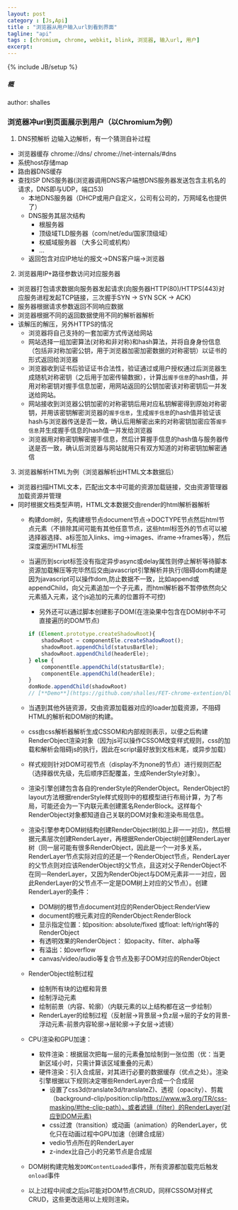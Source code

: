 ```yaml
---
layout: post
category : [Js,Api]
title : "浏览器从用户输入url到看到界面"
tagline: "api"
tags : [chromium, chrome, webkit, blink, 浏览器, 输入url, 用户]
excerpt: 
---
```

{% include JB/setup %}

##### 概
author: shalles

### 浏览器冲url到页面展示到用户（以Chromium为例）
1. DNS预解析
  边输入边解析，有一个猜测自补过程
  - 浏览器缓存 chrome://dns/   chrome://net-internals/#dns
  - 系统host存储map
  - 路由器DNS缓存
  - 查找ISP DNS服务器(浏览器调用DNS客户端想DNS服务器发送包含主机名的请求，DNS即与UDP，端口53)
    + 本地DNS服务器（DHCP或用户自定义，公司有公司的，万网域名也提供了）
    + DNS服务其层次结构
      - 根服务器
      - 顶级域TLD服务器（com/net/edu/国家顶级域）
      - 权威域服务器 （大多公司或机构）
      - ...
    + 返回包含对应IP地址的报文->DNS客户端->浏览器
2. 浏览器用IP+路径参数访问对应服务器
  - 浏览器打包请求数据向服务器发起请求(向服务器HTTP(80)/HTTPS(443)对应服务进程发起TCP链接，三次握手SYN -> SYN SCK -> ACK)
  - 服务器根据请求参数返回不同响应数据
  - 浏览器根据不同的返回数据使用不同的解析器解析
  - 该解压的解压，另外HTTPS的情况
    + 浏览器将自己支持的一套加密方式传送给网站
    + 网站选择一组加密算法(对称和非对称)和hash算法，并将自身身份信息（包括非对称加密公钥，用于浏览器加密加密数据的对称密钥）以证书的形式返回给浏览器
    + 浏览器收到证书后验证证书合法性，验证通过或用户授权通过后浏览器生成随机对称密钥（之后用于加密传输数据），计算出`握手信息`的hash值，并用对称密钥对握手信息加密，用网站返回的公钥加密该对称密钥后一并发送给网站。
    + 网站接收到浏览器公钥加密的对称密钥后用对应私钥解密得到原始对称密钥，并用该密钥解密浏览器的`握手信息`，生成`握手信息`的hash值并验证该hash与浏览器传送是否一致，确认后用解密出来的对称密钥加密应答`握手信息`并生成握手信息的hash值一并发给浏览器
    + 浏览器用对称密钥解密握手信息，然后计算握手信息的hash值与服务器传送是否一致，确认后浏览器与网站就用只有双方知道的对称密钥加解密通信

3. 浏览器解析HTML为例（浏览器解析出HTML文本数据后）
  - 浏览器扫描HTML文本，匹配出文本中可能的资源加载链接，交由资源管理器加载资源并管理
  - 同时根据文档类型声明，HTML文本数据交由render的html解析器解析
    + 构建dom树，先构建根节点document节点->DOCTYPE节点然后html节点元素（不排除其间可能有其他任意节点，这些html标签外的节点可以被选择器选择、a标签加入links、img->images、iframe->frames等），然后深度遍历HTML标签
    + 当遍历到script标签没有指定异步async或delay属性则停止解析等待脚本资源加载解压等完毕然后交由javascript引擎解析并执行(阻碍dom构建是因为javascript可以操作dom,防止数据不一致，比如append或appendChild，向父元素追加一个子元素，而html解析器不暂停依然向父元素插入元素，这个js追加的元素的位置将不可控)
      - 另外还可以通过脚本创建影子DOM(在渲染果中包含在DOM树中不可直接遍历的DOM节点)
      ```js
      if (Element.prototype.createShadowRoot){
          shadowRoot = componentEle.createShadowRoot();
          shadowRoot.appendChild(statusBarEle);
          shadowRoot.appendChild(headerEle);
      } else {
          componentEle.appendChild(statusBarEle);
          componentEle.appendChild(headerEle);
      }
      domNode.appendChild(shadowRoot)
      // [**Demo**](https://github.com/shalles/FET-chrome-extention/blob/master/simulate-platform-header/src/js/content.js)
      ```
  
    + 当遇到其他外链资源，交由资源加载器对应的loader加载资源，不阻碍HTML的解析和DOM树的构建。
    + css由css解析器解析生成CSSOM和内部规则表示，以便之后构建RenderObject渲染对象（因为js可以操作CSSOM改变样式规则，css的加载和解析会阻碍js的执行，因此在script最好放到文档末尾，或异步加载）
    + 样式规则针对DOM可视节点（display不为none的节点）进行规则匹配（选择器优先级，先后顺序匹配覆盖，生成RenderStyle对象）。
    + 渲染引擎创建包含各自的renderStyle的RenderObject。RenderObject的layout方法根据renderStyle样式规则中的框模型进行布局计算，为了布局，可能还会为一下内联元素创建匿名RenderBlock。这样每个RenderObject对象都知道自己关联的DOM对象和渲染布局信息。
    + 渲染引擎参考DOM树结构创建RenderObject树(如上非一一对应)，然后根据元素层次创建RenderLayer，再根据RenderObject树创建RenderLayer树（同一层可能有很多RenderObject，因此是一个一对多关系，RenderLayer节点实际对应的还是一个RenderObject节点，RenderLayer的父节点则对应该RenderObject的父节点，且这对父子RenderObject不在同一RenderLayer，又因为RenderObject与DOM元素非一一对应，因此RenderLayer的父节点不一定是DOM树上对应的父节点）。创建RenderLayer的条件：
      - DOM树的根节点document对应的RenderObject:RenderView
      - document的根元素对应的RenderObject:RenderBlock
      - 显示指定位置：如position: absolute/fixed 或float: left/right等的RenderObject
      - 有透明效果的RenderObject： 如opacity、filter、alpha等
      - 有溢出：如overflow
      - canvas/video/audio等复合节点及影子DOM对应的RenderObject
    + RenderObject绘制过程 
      - 绘制所有块的边框和背景
      - 绘制浮动元素
      - 绘制前景（内容、轮廓）（内联元素的以上结构都在这一步绘制）
      - RenderLayer的绘制过程（反射层->背景层->负z层->层的子女的背景-浮动元素-前景内容轮廓->层轮廓->子女层->滤镜）
    + CPU渲染和GPU加速：
      - 软件渲染：根据层次把每一层的元素叠加绘制到一张位图（优：当更新区域小时，只需计算该区域重叠的元素）
      - 硬件渲染：引入合成层，对其进行必要的数据缓存（优点之处）。渲染引擎根据以下规则决定哪些RenderLayer合成一个合成层
        + 设置了css3d(translate3d/translateZ)、透视（opacity）、剪裁（background-clip/position:clip/https://www.w3.org/TR/css-masking/#the-clip-path）、或者滤镜（filter）的RenderLayer(对应到DOM元素)
        + css过渡（transition）或动画（animation）的RenderLayer，优化只在动画过程中GPU加速（创建合成层）
        + vedio节点所在的RenderLayer
        + z-index比自己小的兄弟节点是合成层
    + DOM树构建完触发`DOMContentLoaded`事件，所有资源都加载完后触发`onload`事件
    + 以上过程中间或之后js可能对DOM节点CRUD，同样CSSOM对样式CRUD，这些更改适用以上规则渲染。